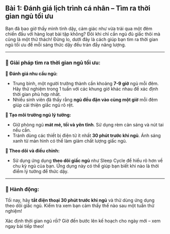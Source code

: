 ## Bài 1: Đánh giá lịch trình cá nhân – Tìm ra thời gian ngủ tối ưu

Bạn đã bao giờ thấy mình tỉnh dậy, cảm giác như vừa trải qua một đêm chiến đấu với hàng loạt bài tập không? Đôi khi chỉ cần ngủ đủ giấc thôi mà cũng là một thử thách! Đừng lo, dưới đây là cách giúp bạn tìm ra thời gian ngủ tối ưu để mỗi sáng thức dậy đều tràn đầy năng lượng.

---

### 📌 Giải pháp tìm ra thời gian ngủ tối ưu:

**🔹 Đánh giá nhu cầu ngủ:**
- Trung bình, một người trưởng thành cần khoảng **7-9 giờ** ngủ mỗi đêm. Hãy thử nghiệm trong 1 tuần với các khung giờ khác nhau để xác định thời gian phù hợp nhất.
- Nhiều sinh viên đã thấy rằng **ngủ đều đặn vào cùng một giờ** mỗi đêm giúp cải thiện giấc ngủ rõ rệt.

**🔹 Tạo môi trường ngủ lý tưởng:**
- Giữ phòng ngủ **mát mẻ, tối và yên tĩnh**. Sử dụng rèm cản sáng và nút tai nếu cần.
- Tránh dùng các thiết bị điện tử ít nhất **30 phút trước khi ngủ**. Ánh sáng xanh từ màn hình có thể làm giảm chất lượng giấc ngủ.

**🔹 Theo dõi và điều chỉnh:**
- Sử dụng ứng dụng **theo dõi giấc ngủ** như Sleep Cycle để hiểu rõ hơn về chu kỳ ngủ của bạn. Ứng dụng này có thể giúp bạn biết khi nào là thời điểm lý tưởng để thức dậy.

---

### 🚀 Hành động:

Tối nay, hãy **tắt điện thoại 30 phút trước khi ngủ** và thử dùng ứng dụng theo dõi giấc ngủ. Kiểm tra xem bạn cảm thấy thế nào sau một tuần thử nghiệm!

Xác định thời gian ngủ rồi? Giờ đến bước lên kế hoạch cho ngày mới – xem ngay bài tiếp theo!